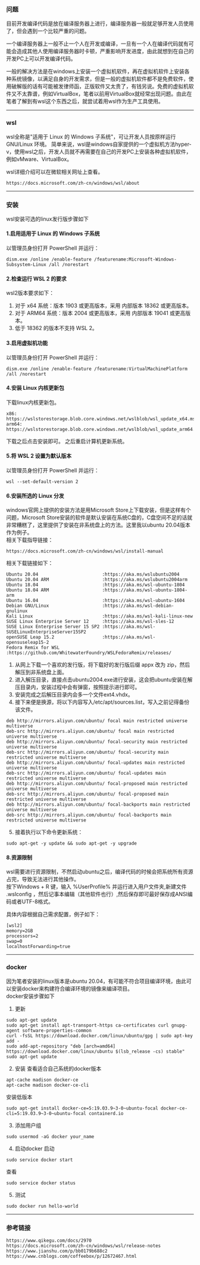 ### 问题
目前开发编译代码是放在编译服务器上进行，编译服务器一般就足够开发人员使用了，但会遇到一个比较严重的问题。

一个编译服务器上一般不止一个人在开发或编译，一旦有一个人在编译代码就有可能会造成其他人使用编译服务器时卡顿，严重影响开发进度，由此就想到在自己的开发PC上可以开发编译代码。

一般的解决方法是在windows上安装一个虚拟机软件，再在虚拟机软件上安装各种系统镜像，以满足自身的开发需求，但是一般的虚拟机软件都不是免费软件，使用破解版的话有可能被发律师函，正版软件又太贵了，有钱另说。免费的虚拟机软件又不太靠谱，例如VirtualBox，笔者以前用VirtualBox就经常出现问题。由此在笔者了解到有wsl这个东西之后，就尝试着用wsl作为生产工具使用。    

---------------------------------------------------------------------
### wsl
wsl全称是"适用于 Linux 的 Windows 子系统"，可让开发人员按原样运行 GNU/Linux 环境。
简单来说，wsl是windows自家提供的一个虚拟机方法hyper-v，使用wsl之后，开发人员就不再需要在自己的开发PC上安装各种虚拟机软件，例如vMware、VirtualBox。  

wsl详细介绍可以在微软相关网址上查看。
```
https://docs.microsoft.com/zh-cn/windows/wsl/about
```
--------------------------------------------------------------------
### 安装
wsl安装可选的linux发行版步骤如下

#### 1.启用适用于 Linux 的 Windows 子系统
以管理员身份打开 PowerShell 并运行：
```
dism.exe /online /enable-feature /featurename:Microsoft-Windows-Subsystem-Linux /all /norestart
```

#### 2.检查运行 WSL 2 的要求
wsl2版本要求如下：
1. 对于 x64 系统：版本 1903 或更高版本，采用 内部版本 18362 或更高版本。
2. 对于 ARM64 系统：版本 2004 或更高版本，采用 内部版本 19041 或更高版本。
3. 低于 18362 的版本不支持 WSL 2。 

#### 3.启用虚拟机功能
以管理员身份打开 PowerShell 并运行：
```
dism.exe /online /enable-feature /featurename:VirtualMachinePlatform /all /norestart
```

#### 4.安装 Linux 内核更新包
下载linux内核更新包。
```
x86:
https://wslstorestorage.blob.core.windows.net/wslblob/wsl_update_x64.msi
arm64:
https://wslstorestorage.blob.core.windows.net/wslblob/wsl_update_arm64.msi
```
下载之后点击安装即可。
之后重启计算机更新系统。     

#### 5.将 WSL 2 设置为默认版本
以管理员身份打开 PowerShell 并运行：
```
wsl --set-default-version 2
```

#### 6.安装所选的 Linux 分发
windows官网上提供的安装方法是用Microsoft Store上下载安装，但是这样有个问题，Microsoft Store安装的软件是默认安装在系统C盘的，C盘空间不足的话就非常糟糕了，这里提供了安装在非系统盘上的方法。这里我以ubuntu 20.04版本作为例子。       
相关下载指导链接：   
```
https://docs.microsoft.com/zh-cn/windows/wsl/install-manual
```
相关下载链接如下：
```
Ubuntu 20.04                        :https://aka.ms/wslubuntu2004
Ubuntu 20.04 ARM                    :https://aka.ms/wslubuntu2004arm
Ubuntu 18.04                        :https://aka.ms/wsl-ubuntu-1804
Ubuntu 18.04 ARM                    :https://aka.ms/wsl-ubuntu-1804-arm
Ubuntu 16.04                        :https://aka.ms/wsl-ubuntu-1604
Debian GNU/Linux                    :https://aka.ms/wsl-debian-gnulinux
Kali Linux                          :https://aka.ms/wsl-kali-linux-new
SUSE Linux Enterprise Server 12     :https://aka.ms/wsl-sles-12
SUSE Linux Enterprise Server 15 SP2 :https://aka.ms/wsl-SUSELinuxEnterpriseServer15SP2
openSUSE Leap 15.2                  :https://aka.ms/wsl-opensuseleap15-2
Fedora Remix for WSL                :https://github.com/WhitewaterFoundry/WSLFedoraRemix/releases/
```

1. 从网上下载一个喜欢的发行版，将下载好的发行版后缀 appx 改为 zip，然后解压到非系统盘上面。
2. 进入解压目录，直接点击ubuntu2004.exe进行安装，这会把ubuntu安装在解压目录内，安装过程中会有弹窗，按照提示进行即可。    
3. 安装完成之后解压目录内会多一个文件ext4.vhdx。
4. 接下来便是换源，将以下内容写入/etc/apt/sources.list，写入之前记得备份该文件。
```
deb http://mirrors.aliyun.com/ubuntu/ focal main restricted universe multiverse 
deb-src http://mirrors.aliyun.com/ubuntu/ focal main restricted universe multiverse
deb http://mirrors.aliyun.com/ubuntu/ focal-security main restricted universe multiverse
deb-src http://mirrors.aliyun.com/ubuntu/ focal-security main restricted universe multiverse
deb http://mirrors.aliyun.com/ubuntu/ focal-updates main restricted universe multiverse
deb-src http://mirrors.aliyun.com/ubuntu/ focal-updates main restricted universe multiverse
deb http://mirrors.aliyun.com/ubuntu/ focal-proposed main restricted universe multiverse
deb-src http://mirrors.aliyun.com/ubuntu/ focal-proposed main restricted universe multiverse
deb http://mirrors.aliyun.com/ubuntu/ focal-backports main restricted universe multiverse
deb-src http://mirrors.aliyun.com/ubuntu/ focal-backports main restricted universe multiverse
```
5. 接着执行以下命令更新系统：
```
sudo apt-get -y update && sudo apt-get -y upgrade
```

#### 8.资源限制
wsl需要进行资源限制，不然启动ubuntu之后，编译代码的时候会把系统所有资源占完，导致无法进行其他操作。   
按下Windows + R 键，输入 %UserProfile% 并运行进入用户文件夹,新建文件 .wslconfig ，然后记事本编辑（其他软件也行）,然后保存即可最好保存成ANSI编码或者UTF-8格式。

具体内容根据自己需求配置，例子如下：

```
[wsl2]
memory=2GB
processors=2
swap=0
localhostForwarding=true
```

--------------------------------------------------------------------
### docker
因为笔者安装的linux版本是ubuntu 20.04，有可能不符合项目编译环境，由此可以安装docker来构建符合编译环境的镜像来编译项目。    
docker安装步骤如下
1. 更新
```
sudo apt-get update
sudo apt-get install apt-transport-https ca-certificates curl gnupg-agent software-properties-common
curl -fsSL https://download.docker.com/linux/ubuntu/gpg | sudo apt-key add -
sudo add-apt-repository "deb [arch=amd64] https://download.docker.com/linux/ubuntu $(lsb_release -cs) stable"
sudo apt-get update
```
2. 安装
查看适合自己系统的docker版本
```
apt-cache madison docker-ce
apt-cache madison docker-ce-cli
```
安装低版本
```
sudo apt-get install docker-ce=5:19.03.9~3-0~ubuntu-focal docker-ce-cli=5:19.03.9~3-0~ubuntu-focal containerd.io
```
3. 添加用户组
```
sudo usermod -aG docker your_name
```
4. 启动docker
启动
```
sudo service docker start
```
查看
```
sudo service docker status
```
5. 测试
```
sudo docker run hello-world
```
---------------------------------------------------
### 参考链接
```
https://www.qikegu.com/docs/2970
https://docs.microsoft.com/zh-cn/windows/wsl/release-notes
https://www.jianshu.com/p/bb0179b688c2
https://www.cnblogs.com/coffeebox/p/12672467.html
```
